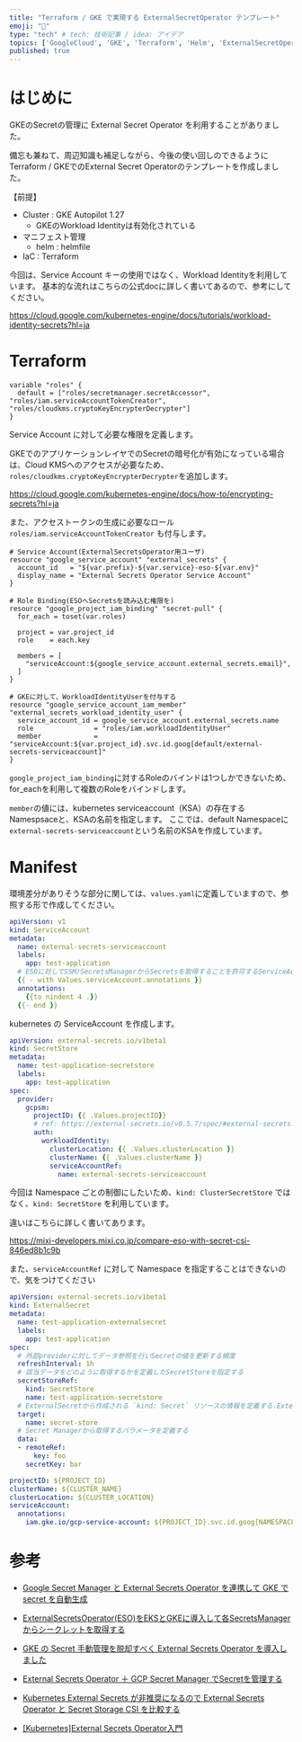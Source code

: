 ```yaml
---
title: "Terraform / GKE で実現する ExternalSecretOperator テンプレート"
emoji: "🔑"
type: "tech" # tech: 技術記事 / idea: アイデア
topics: ['GoogleCloud', 'GKE', 'Terraform', 'Helm', 'ExternalSecretOperator']
published: true
---
```

# はじめに

GKEのSecretの管理に External Secret Operator を利用することがありました。


備忘も兼ねて、周辺知識も補足しながら、今後の使い回しのできるようにTerraform / GKEでのExternal Secret Operatorのテンプレートを作成しました。

【前提】
- Cluster : GKE Autopilot 1.27
  - GKEのWorkload Identityは有効化されている
- マニフェスト管理
  - helm : helmfile
- IaC : Terraform

今回は、Service Account キーの使用ではなく、Workload Identityを利用しています。
基本的な流れはこちらの公式docに詳しく書いてあるので、参考にしてください。

https://cloud.google.com/kubernetes-engine/docs/tutorials/workload-identity-secrets?hl=ja


# Terraform

```hcl
variable "roles" {
  default = ["roles/secretmanager.secretAccessor", "roles/iam.serviceAccountTokenCreator", "roles/cloudkms.cryptoKeyEncrypterDecrypter"]
}
```

Service Account に対して必要な権限を定義します。

GKEでのアプリケーションレイヤでのSecretの暗号化が有効になっている場合は、Cloud KMSへのアクセスが必要なため、`roles/cloudkms.cryptoKeyEncrypterDecrypter`を追加します。

https://cloud.google.com/kubernetes-engine/docs/how-to/encrypting-secrets?hl=ja


また、アクセストークンの生成に必要なロール `roles/iam.serviceAccountTokenCreator` も付与します。



```hcl
# Service Account(ExternalSecretsOperator用ユーザ)
resource "google_service_account" "external_secrets" {
  account_id   = "${var.prefix}-${var.service}-eso-${var.env}"
  display_name = "External Secrets Operator Service Account"
}

# Role Binding(ESOへSecretsを読み込む権限を)
resource "google_project_iam_binding" "secret-pull" {
  for_each = toset(var.roles)

  project = var.project_id
  role    = each.key

  members = [
    "serviceAccount:${google_service_account.external_secrets.email}",
  ]
}

# GKEに対して、WorkloadIdentityUserを付与する
resource "google_service_account_iam_member" "external_secrets_workload_identity_user" {
  service_account_id = google_service_account.external_secrets.name
  role               = "roles/iam.workloadIdentityUser"
  member             = "serviceAccount:${var.project_id}.svc.id.goog[default/external-secrets-serviceaccount]"
}
```
`google_project_iam_binding`に対するRoleのバインドは1つしかできないため、for_eachを利用して複数のRoleをバインドします。

`member`の値には、kubernetes serviceaccount（KSA）の存在するNamespsaceと、KSAの名前を指定します。
ここでは、default Namespaceに`external-secrets-serviceaccount`という名前のKSAを作成しています。


# Manifest
環境差分がありそうな部分に関しては、`values.yaml`に定義していますので、参照する形で作成してください。

```yaml:serviceaccount.yaml
apiVersion: v1
kind: ServiceAccount
metadata:
  name: external-secrets-serviceaccount
  labels:
    app: test-application
  # ESOに対してSSM/SecretsManagerからSecretsを取得することを許可するServiceAccount(IAM Role Binding)
  {{ - with Values.serviceAccount.annotations }}
  annotations:
    {{to nindent 4 .}}
  {{- end }}
```
kubernetes の ServiceAccount を作成します。

```yaml:secretstore.yaml
apiVersion: external-secrets.io/v1beta1
kind: SecretStore
metadata:
  name: test-application-secretstore
  labels:
    app: test-application
spec:
  provider:
    gcpsm:
      projectID: {{ .Values.projectID}}
      # ref: https://external-secrets.io/v0.5.7/spec/#external-secrets.io/v1beta1.GCPSMAuth
      auth:
        workloadIdentity:
          clusterLocation: {{ .Values.clusterLocation }}
          clusterName: {{ .Values.clusterName }}
          serviceAccountRef:
            name: external-secrets-serviceaccount
```

今回は Namespace ごとの制御にしたいため、`kind: ClusterSecretStore` ではなく、`kind: SecretStore` を利用しています。

違いはこちらに詳しく書いてあります。

https://mixi-developers.mixi.co.jp/compare-eso-with-secret-csi-846ed8b1c9b

また、`serviceAccountRef` に対して Namespace を指定することはできないので、気をつけてください


```yaml:externalsecret.yaml
apiVersion: external-secrets.io/v1beta1
kind: ExternalSecret
metadata:
  name: test-application-externalsecret
  labels:
    app: test-application
spec:
  # 外部providerに対してデータ参照を行いSecretの値を更新する頻度
  refreshInterval: 1h
  # 該当データをどのように取得するかを定義したSecretStoreを指定する
  secretStoreRef:
    kind: SecretStore
    name: test-application-secretstore
  # ExternalSecretから作成される `kind: Secret` リソースの情報を定義する.ExternalSecretにつき1つだけ定義できる 
  target:
    name: secret-store
  # Secret Managerから取得するパラメータを定義する
  data:
  - remoteRef:
      key: foo
    secretKey: bar
```

```yaml:values.yaml
projectID: ${PROJECT_ID}
clusterName: ${CLUSTER_NAME}
clusterLocation: ${CLUSTER_LOCATION}
serviceAccount:
  annotations:
    iam.gke.io/gcp-service-account: ${PROJECT_ID}.svc.id.goog[NAMESPACE/KSA_NAME]
```

# 参考
- [Google Secret Manager と External Secrets Operator を連携して GKE で secret を自動生成](https://www.creationline.com/tech-blog/66988)

- [ExternalSecretsOperator(ESO)をEKSとGKEに導入して各SecretsManagerからシークレットを取得する](https://qiita.com/sokasanan/items/0011ed478c0a060539b8)

- [GKE の Secret 手動管理を脱却すべく External Secrets Operator を導入しました](https://medium.com/arigatobank-tech-blog/gke-%E3%81%AE-secret-%E6%89%8B%E5%8B%95%E7%AE%A1%E7%90%86%E3%82%92%E8%84%B1%E5%8D%B4%E3%81%99%E3%81%B9%E3%81%8F-external-secrets-operator-%E3%82%92%E5%B0%8E%E5%85%A5%E3%81%97%E3%81%BE%E3%81%97%E3%81%9F-7c7722c5e114)

- [External Secrets Operator ＋ GCP Secret Manager でSecretを管理する](https://qiita.com/scum/items/09d8187fcb5eee1618ba)

- [Kubernetes External Secrets が非推奨になるので External Secrets Operator と Secret Storage CSI を比較する](https://mixi-developers.mixi.co.jp/compare-eso-with-secret-csi-846ed8b1c9b)

- [[Kubernetes]External Secrets Operator入門](https://zenn.dev/nameless_gyoza/articles/external-secrets-operator)